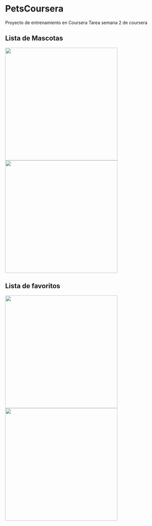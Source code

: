 # PetsCoursera
Proyecto de entrenamiento en Coursera
Tarea semana 2 de coursera

<h2> Lista de Mascotas </h2>

<img height="360px" src="https://lh3.googleusercontent.com/bvGEdQY-QRgkhqaqyjad3sEvUFlnmwuoLu4DeSUUS3AfYdwtHGlLMxiEyKmT5NDf-wt8azCSI0iMwwqH1WU6j2ALPS3z51ir5uSjmZoozm8hP6XcZMjk3GoRCDwKPWA_YUb7Q7slAKN8_VfI4qLGLhwVCRW_XhiMchpfoDItm_x67QDmZn3xmaSrQ0LZNau6DMQ0TcqwYM4rh7zOc1IlQIEQFIJBSm5OR7rVA9HbmpzgvFhRyykCItZNxDOO1r7zDiaHwsVtCfF1MK8g8PahF4q6rPvM5BozLYnB3-EksW-Yyump5v1OvCM5DVX4jiolRVRat9vfJZd8ggowFmyL3meJzCSt7FdF7vkWnSdbvLZMzR9lwmYoSj5hrjEXeIrD3QzL9EN1tQQLDagLlh58PjI0cUlV-d-u5LX620RIbyKCKk9_Ra9YDbdYjJryPK4CSeUNauRE3qNZRfkm9FUctLLOeEg4W4AiM7nvcp9DgqHAF7kLFgLQkexHk2ic3YFvlTRZfS4wu7Y5g2NDSD6XuhnRU4H8z1zqOrnvulPtjLuVIDlEziu2dXsxVXO1mAb_IMBZToLMMdzeH2d5v2uoN03SXHKHCkpeP9HMB9s=w124-h220-no"/>

<img height="360px" src="https://lh3.googleusercontent.com/IHF2B2PyruEAq_N5zwsVCawJ76NZawb-o_OYgjznp_FgR_EcAstnAtzVhiwTZoqKmKEvpHGP4WgdKwvO9muEg-bGvEoL2t7DcW6OBtHOaV2zYsfRY3b5A-BEmtRBEaVCpM9kAkm-tyWrGJSYHAbTG5jHasTZlLKAs2AAUqi2BC_ibSt20wKn2ZG2cpq-ahfBvmrdY0tuHUMRarJpBEnwBsf8kq2Ue6rZxcr3lh2mX1-artEUCoGmGASuDXTjWHgMaGcaXJiTxAD66E_l8L3xKByT3El3gE3DQ-IVWVWHmnCxXZ8AH3Liq-fk6MqSLqVx0PuawWBBmxkUjai10lv1WgoRaCXFLvaCfTgAoXkwLn3FoW0m8mSQs3qg1oo23DohzFCUU18o1oBKrQbreLBT2Pkn9uYKIkH1aFS4aDreh60q_Tnc69q5mBFpyeQibOFDlufMF18s_ytXxLtLgF62-CnMES1PS7X3myJaMEQUMF55BDi8jcFuBzcGLTbflZHqK555GN8eujVJ21vEgfrXxSs7gy8WuQmZhuzci7-mGrIuh6ALBJzMlbZlZWfg-HOl2ns3ZW-Y0Qm5m6offaJU_u6krEc7h2hskatR74U=w124-h220-no"/>

<h2> Lista de favoritos </h2>

<img height="360px" src="https://lh3.googleusercontent.com/gBt6LXusaaSpVUeWuG1Bguz7HTwlsCdsOOs-82MK5hebEp9APRay34ft8p3E-4Qkxr276WQ3MSNJHBZQa3Ytcu0disIR5dO0kKDxqDT46W-vKcqJaj764rpwrDfmxFh6j8KxmPQTKJE4-0nkWRzFaFWIMC-55OnSF6WhX41DlQo0_U_-R1Nmmiu9kRhac8c3W9-Pkivw8-rToYSFfX9Aiv9FlL2ZSRSA2RrssX07SkElcw3gyGwvhO6Z2Hq_3gr8Q-4xBhD3pHzlu3FcTHPoQCHT-HyjAF4mHQfRfIh1dn382P_vCXDAprcYl8CioYV2sZaihUoGRVLl1cl8vh7I5TYgyHzwItsWrg8f3dB1kpOwTZUwEpXWGgmnn7_U6jtKvqbG1_S2mS3SuPHVNksCtPYj6sEkQsgVQHN3H1cI73U-Q-9hl9arTFlNDBoq8cGb9CWArKPLQaSOJ9D27mf16mVkQZM8jKXWd5wTD6E5MRVmSXgol-orVazFmkBNrNYztxsCU1JyMG7wprL3reYuqW50GXbBU1k0w3PWbff7rf4UvspzTEMiMzHb0gbUWLi3U17_5kccnad663b4U1obN2RWz2NT-U5xP8vgJIM=w965-h1713-no" />

<img height="360px" src="https://lh3.googleusercontent.com/GvU88fyLFPXnk0p60i3tP72Z1fELKNHj_vtYzAxUljGap6QXjlf8WCIVBX9Yeej5xLaiIu3YlUfB6R4jmGlb0dgzxl6GTXt6dZon8Qld4wFa-fUK9hrLElcVf8njnjYSBXhLpnN9nqpuqzQbsU4JO4DrK0L0iN5zyUrwayGzO0ImKB_ZNLiYAuluuAb44BUn8wrGnZVsVCqG5f40hwKeXENMUpvb2nDZze0GRH5qm52TfVZn8FwUYZ558c7ocBLPdkpUyKyiMSyINSjgxrbAaYMQwtuDuzCJsDBItLwpGz3uOICmMEInh_U9DbZpg2fNToWZydCxt2CoJdDmmv-Geph3_infdnUHaKvCodjHInGK_8QCxHmDm3bDB9OTRzWvpPC4dbD3EdXJw2ATmVc4yK0qLIrjQPXOYQhBs18y_L6HYoSfmA9pbRN0iRUyBhxX_93at_UVOyK6yrzRSE1zOU4-QNAtgHuU3AspRw3KtB8j_VVHHxgxU_3JZflFleg7tv8cY2MCqjrIDV5F_WRe20qh4GFLEwn7cNpKTReClJelz3Ab37Ic3Mvy8uafXPg41Hk8Y8wDKmNqOEuy9psq4P21rvV7uzUZsKm2PpM=w965-h1713-no" />
